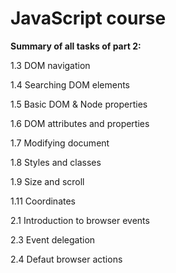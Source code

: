 # JavaScript course

**Summary of all tasks of part 2:**

1.3 DOM navigation

1.4 Searching DOM elements

1.5 Basic DOM & Node properties

1.6 DOM attributes and properties

1.7 Modifying document

1.8 Styles and classes

1.9 Size and scroll

1.11 Coordinates

2.1 Introduction to browser events

2.3 Event delegation

2.4 Defaut browser actions
